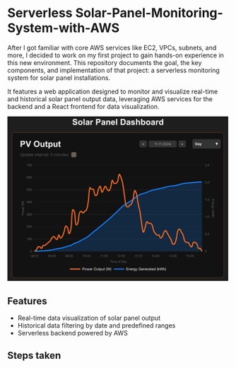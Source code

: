 # Serverless Solar-Panel-Monitoring-System-with-AWS
After I got familiar with core AWS services like EC2, VPCs, subnets, and more, I decided to work on my first project to gain hands-on experience in this new environment. This repository documents the goal, the key components, and implementation of that project: a serverless monitoring system for solar panel installations.

It features a web application designed to monitor and visualize real-time and historical solar panel output data, leveraging AWS services for the backend and a React frontend for data visualization.

<img src="https://github.com/steffen-roe/Solar-Panel-Monitoring-System-with-AWS/blob/6992e1138e3805260a4f96da09f79ad613f83d2e/dashboard.png" width="500"/>

## Features
- Real-time data visualization of solar panel output
- Historical data filtering by date and predefined ranges
- Serverless backend powered by AWS

## Steps taken
